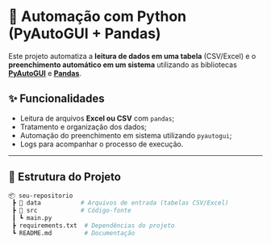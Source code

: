 # 🐍 Automação com Python (PyAutoGUI + Pandas)

Este projeto automatiza a **leitura de dados em uma tabela** (CSV/Excel) e o **preenchimento automático em um sistema** utilizando as bibliotecas **[PyAutoGUI](https://pyautogui.readthedocs.io/en/latest/)** e **[Pandas](https://pandas.pydata.org/)**.

## ✨ Funcionalidades
- Leitura de arquivos **Excel ou CSV** com `pandas`;
- Tratamento e organização dos dados;
- Automação do preenchimento em sistema utilizando `pyautogui`;
- Logs para acompanhar o processo de execução.

---

## 📂 Estrutura do Projeto
```bash
📦 seu-repositorio
 ┣ 📂 data           # Arquivos de entrada (tabelas CSV/Excel)
 ┣ 📂 src            # Código-fonte
 ┃ ┗ main.py
 ┣ requirements.txt  # Dependências do projeto
 ┗ README.md         # Documentação

